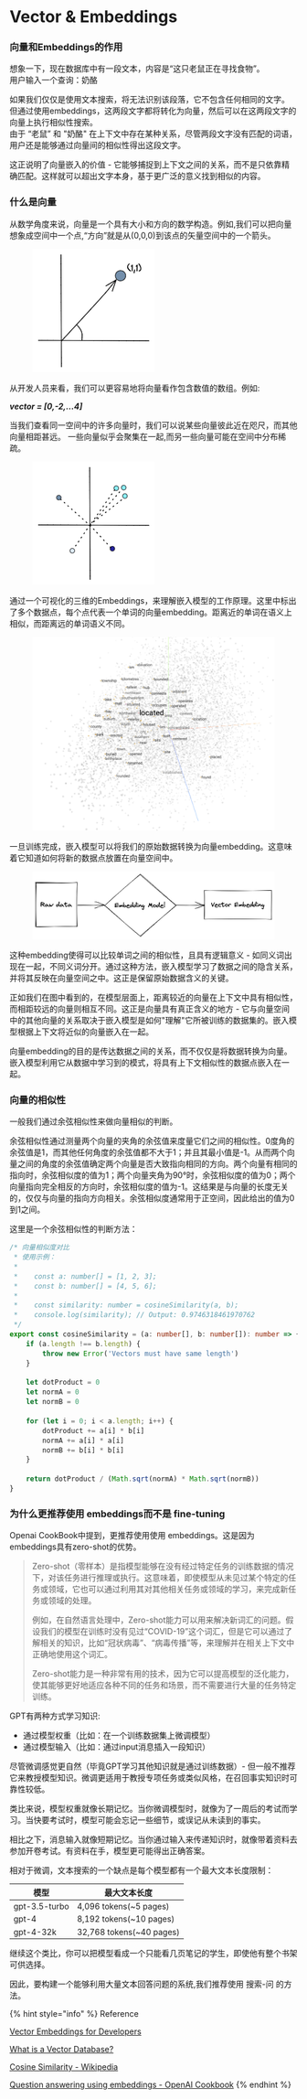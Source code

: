 # Vector & Embeddings

### 向量和Embeddings的作用

想象一下，现在数据库中有一段文本，内容是“这只老鼠正在寻找食物”。\
用户输入一个查询：奶酪

如果我们仅仅是使用文本搜索，将无法识别该段落，它不包含任何相同的文字。\
但通过使用embeddings，这两段文字都将转化为向量，然后可以在这两段文字的向量上执行相似性搜索。\
由于 “老鼠” 和 "奶酪" 在上下文中存在某种关系，尽管两段文字没有匹配的词语，用户还是能够通过向量间的相似性得出这段文字。

这正说明了向量嵌入的价值 - 它能够捕捉到上下文之间的关系，而不是只依靠精确匹配。这样就可以超出文字本身，基于更广泛的意义找到相似的内容。





### 什么是向量

从数学角度来说，向量是一个具有大小和方向的数学构造。例如,我们可以把向量想象成空间中一个点,“方向”就是从(0,0,0)到该点的矢量空间中的一个箭头。

<figure><img src="../../.gitbook/assets/image (6).png" alt=""><figcaption></figcaption></figure>

从开发人员来看，我们可以更容易地将向量看作包含数值的数组。例如:

_**vector = \[0,-2,...4]**_



当我们查看同一空间中的许多向量时，我们可以说某些向量彼此近在咫尺，而其他向量相距甚远。 一些向量似乎会聚集在一起,而另一些向量可能在空间中分布稀疏。

<figure><img src="../../.gitbook/assets/image (3).png" alt=""><figcaption></figcaption></figure>



通过一个可视化的三维的Embeddings，来理解嵌入模型的工作原理。这里中标出了多个数据点，每个点代表一个单词的向量embedding。距离近的单词在语义上相似，而距离远的单词语义不同。

<figure><img src="../../.gitbook/assets/image.png" alt=""><figcaption></figcaption></figure>

一旦训练完成，嵌入模型可以将我们的原始数据转换为向量embedding。这意味着它知道如何将新的数据点放置在向量空间中。

<figure><img src="../../.gitbook/assets/image (8).png" alt=""><figcaption></figcaption></figure>

这种embedding使得可以比较单词之间的相似性，且具有逻辑意义 - 如同义词出现在一起，不同义词分开。通过这种方法，嵌入模型学习了数据之间的隐含关系，并将其反映在向量空间之中。这正是保留原始数据含义的关键。



正如我们在图中看到的，在模型层面上，距离较近的向量在上下文中具有相似性，而相距较远的向量则相互不同。这正是向量具有真正含义的地方 - 它与向量空间中的其他向量的关系取决于嵌入模型是如何"理解"它所被训练的数据集的。嵌入模型根据上下文将近似的向量嵌入在一起。

向量embedding的目的是传达数据之间的关系，而不仅仅是将数据转换为向量。嵌入模型利用它从数据中学习到的模式，将具有上下文相似性的数据点嵌入在一起。



### 向量的相似性

一般我们通过余弦相似性来做向量相似的判断。

余弦相似性通过测量两个向量的夹角的余弦值来度量它们之间的相似性。0度角的余弦值是1，而其他任何角度的余弦值都不大于1；并且其最小值是-1。从而两个向量之间的角度的余弦值确定两个向量是否大致指向相同的方向。两个向量有相同的指向时，余弦相似度的值为1；两个向量夹角为90°时，余弦相似度的值为0；两个向量指向完全相反的方向时，余弦相似度的值为-1。这结果是与向量的长度无关的，仅仅与向量的指向方向相关。余弦相似度通常用于正空间，因此给出的值为0到1之间。

这里是一个余弦相似性的判断方法：

```typescript
/* 向量相似度对比
 * 使用示例：
 *     
 *    const a: number[] = [1, 2, 3];
 *    const b: number[] = [4, 5, 6];
 *    
 *    const similarity: number = cosineSimilarity(a, b);
 *    console.log(similarity); // Output: 0.9746318461970762
 */
export const cosineSimilarity = (a: number[], b: number[]): number => {
    if (a.length !== b.length) {
        throw new Error('Vectors must have same length')
    }

    let dotProduct = 0
    let normA = 0
    let normB = 0

    for (let i = 0; i < a.length; i++) {
        dotProduct += a[i] * b[i]
        normA += a[i] * a[i]
        normB += b[i] * b[i]
    }

    return dotProduct / (Math.sqrt(normA) * Math.sqrt(normB))
}
```



### 为什么更推荐使用 embeddings而不是 fine-tuning

Openai CookBook中提到，更推荐使用使用 embeddings。这是因为embeddings具有zero-shot的优势。

> Zero-shot（零样本）是指模型能够在没有经过特定任务的训练数据的情况下，对该任务进行推理或执行。这意味着，即使模型从未见过某个特定的任务或领域，它也可以通过利用其对其他相关任务或领域的学习，来完成新任务或领域的处理。
>
> 例如，在自然语言处理中，Zero-shot能力可以用来解决新词汇的问题。假设我们的模型在训练时没有见过“COVID-19”这个词汇，但是它可以通过了解相关的知识，比如“冠状病毒”、“病毒传播”等，来理解并在相关上下文中正确地使用这个词汇。&#x20;
>
> Zero-shot能力是一种非常有用的技术，因为它可以提高模型的泛化能力，使其能够更好地适应各种不同的任务和场景，而不需要进行大量的任务特定训练。

GPT有两种方式学习知识:

* 通过模型权重（比如：在一个训练数据集上微调模型）
* 通过模型输入（比如：通过input消息插入一段知识）

尽管微调感觉更自然（毕竟GPT学习其他知识就是通过训练数据）- 但一般不推荐它来教授模型知识。微调更适用于教授专项任务或类似风格，在召回事实知识时可靠性较低。

类比来说，模型权重就像长期记忆。当你微调模型时，就像为了一周后的考试而学习。当快要考试时，模型可能会忘记一些细节，或误记从未读到的事实。

相比之下，消息输入就像短期记忆。当你通过输入来传递知识时，就像带着资料去参加开卷考试。有资料在手，模型更可能得出正确答案。

相对于微调，文本搜索的一个缺点是每个模型都有一个最大文本长度限制：

| 模型            | 最大文本长度                    |
| ------------- | ------------------------- |
| gpt-3.5-turbo | 4,096 tokens(\~5 pages)   |
| gpt-4         | 8,192 tokens(\~10 pages)  |
| gpt-4-32k     | 32,768 tokens(\~40 pages) |

继续这个类比，你可以把模型看成一个只能看几页笔记的学生，即使他有整个书架可供选择。

因此，要构建一个能够利用大量文本回答问题的系统,我们推荐使用 搜索-问 的方法。





{% hint style="info" %}
Reference

[Vector Embeddings for Developers](https://www.pinecone.io/learn/vector-embeddings-for-developers/)

[What is a Vector Database?](http://localhost:5000/s/aC0LjN8LnoW1EQtmZMbv/about-us/vision-mission-and-focus/vision)

[Cosine Similarity - Wikipedia](https://en.wikipedia.org/wiki/Cosine\_similarity)

[Question answering using embeddings - OpenAI Cookbook](https://github.com/openai/openai-cookbook/blob/main/examples/Question\_answering\_using\_embeddings.ipynb)
{% endhint %}

